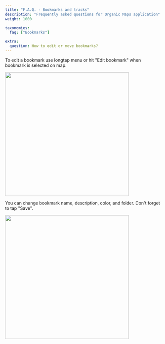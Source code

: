 ```yaml
---
title: "F.A.Q. - Bookmarks and tracks"
description: "Frequently asked questions for Organic Maps application"
weight: 1000

taxonomies:
  faq: ["Bookmarks"]

extra:
  question: How to edit or move bookmarks?
---
```


To edit a bookmark use longtap menu or hit "Edit bookmark" when bookmark is selected on map.

<img src="/images/faq/faq-bookmarks-android-selected.jpg" width="400px"/>

You can change bookmark name, description, color, and folder. Don't forget to tap "Save".

<img src="/images/faq/faq-bookmarks-android-edit.jpg" width="400px"/>
